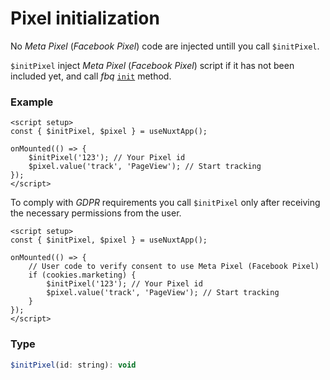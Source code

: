 # Pixel initialization

No *Meta Pixel* (*Facebook Pixel*) code are injected untill you call ``$initPixel``.

``$initPixel`` inject *Meta Pixel* (*Facebook Pixel*) script if it has not been included yet, and call *fbq* [``init``](https://developers.facebook.com/docs/meta-pixel/get-started/) method.

### Example

```vue
<script setup>
const { $initPixel, $pixel } = useNuxtApp();

onMounted(() => {
	$initPixel('123'); // Your Pixel id
	$pixel.value('track', 'PageView'); // Start tracking
});
</script>
```

To comply with *GDPR* requirements you call ``$initPixel`` only after receiving the necessary permissions from the user.

```vue
<script setup>
const { $initPixel, $pixel } = useNuxtApp();

onMounted(() => {
	// User code to verify consent to use Meta Pixel (Facebook Pixel)
	if (cookies.marketing) {
		$initPixel('123'); // Your Pixel id
		$pixel.value('track', 'PageView'); // Start tracking
	}
});
</script>
```

### Type

```js
$initPixel(id: string): void
```
